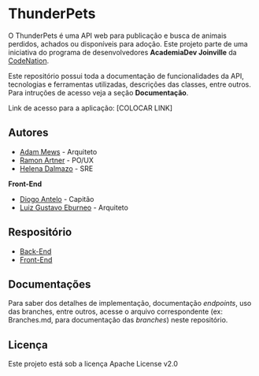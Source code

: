 ﻿
# ThunderPets

O ThunderPets é uma API web para publicação e busca de animais perdidos, achados ou disponíveis para adoção. Este projeto parte de uma iniciativa do programa de desenvolvedores **AcademiaDev Joinville** da [CodeNation](http://www.codenation.com.br).

Este repositório possui toda a documentação de funcionalidades da API, tecnologias e ferramentas utilizadas, descrições das classes, entre outros. Para intruções de acesso veja a seção **Documentação**.

Link de acesso para a aplicação: [COLOCAR LINK]

## Autores

* [Adam Mews](https://github.com/liserline) - Arquiteto
* [Ramon Artner](https://github.com/rartner) - PO/UX
* [Helena Dalmazo](https://github.com/nefasta) - SRE

**Front-End**
* [Diogo Antelo](https://github.com/DiogoAntelo) - Capitão
* [Luiz Gustavo Eburneo](https://github.com/Botuca) - Arquiteto

## Respositório
* [Back-End](https://github.com/academiadev-jlle/backend-thunderpets/)
* [Front-End](https://github.com/academiadev-jlle/frontend-thunderpets)

## Documentações
Para saber dos detalhes de implementação, documentação *endpoints*, uso das branches, entre outros, acesse o arquivo correspondente (ex: Branches.md, para documentação das *branches*) neste repositório.

## Licença

Este projeto está sob a licença Apache License v2.0

